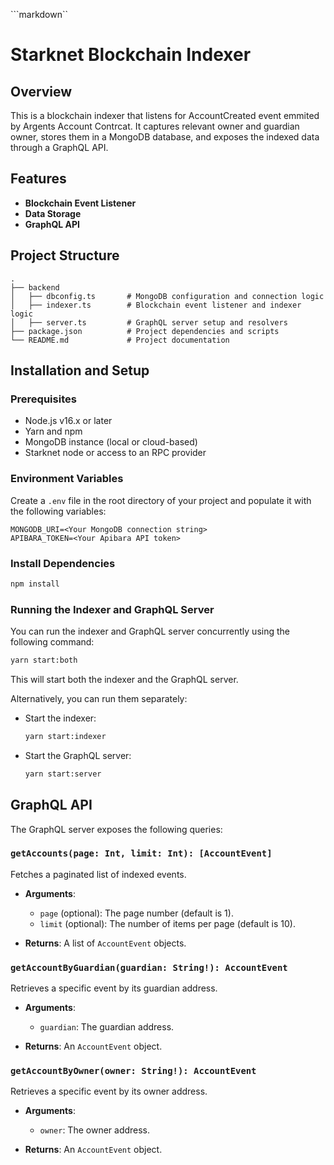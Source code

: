 ```markdown``
# Starknet Blockchain Indexer

## Overview

This is a blockchain indexer that listens for AccountCreated event emmited by Argents Account Contrcat. It captures relevant owner and guardian owner, stores them in a MongoDB database, and exposes the indexed data through a GraphQL API. 

## Features

- **Blockchain Event Listener**
- **Data Storage**
- **GraphQL API**

## Project Structure

```plaintext
.
├── backend
│   ├── dbconfig.ts       # MongoDB configuration and connection logic
│   ├── indexer.ts        # Blockchain event listener and indexer logic
│   ├── server.ts         # GraphQL server setup and resolvers
├── package.json          # Project dependencies and scripts
└── README.md             # Project documentation
```

## Installation and Setup

### Prerequisites

- Node.js v16.x or later
- Yarn and npm
- MongoDB instance (local or cloud-based)
- Starknet node or access to an RPC provider

### Environment Variables

Create a `.env` file in the root directory of your project and populate it with the following variables:

```plaintext
MONGODB_URI=<Your MongoDB connection string>
APIBARA_TOKEN=<Your Apibara API token>
```

### Install Dependencies

```bash
npm install
```

### Running the Indexer and GraphQL Server

You can run the indexer and GraphQL server concurrently using the following command:

```bash
yarn start:both
```

This will start both the indexer and the GraphQL server.

Alternatively, you can run them separately:

- Start the indexer:

  ```bash
  yarn start:indexer
  ```

- Start the GraphQL server:

  ```bash
  yarn start:server
  ```

## GraphQL API

The GraphQL server exposes the following queries:

### `getAccounts(page: Int, limit: Int): [AccountEvent]`

Fetches a paginated list of indexed events.

- **Arguments**:
  - `page` (optional): The page number (default is 1).
  - `limit` (optional): The number of items per page (default is 10).

- **Returns**: A list of `AccountEvent` objects.

### `getAccountByGuardian(guardian: String!): AccountEvent`

Retrieves a specific event by its guardian address.

- **Arguments**:
  - `guardian`: The guardian address.

- **Returns**: An `AccountEvent` object.

### `getAccountByOwner(owner: String!): AccountEvent`

Retrieves a specific event by its owner address.

- **Arguments**:
  - `owner`: The owner address.

- **Returns**: An `AccountEvent` object.

```
```
